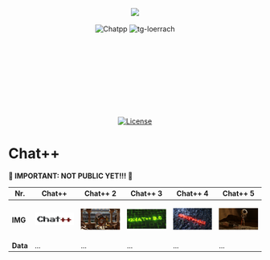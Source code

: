 <p align="center">
    <img src="./chatpp-logo.png" width="500"/>
</p>
<div align="center">
<img alt="Chatpp" src="https://img.shields.io/badge/Chat++-F7DF1E">
<img alt="tg-loerrach" src="https://img.shields.io/badge/TG Lörrach-red">
<br>
<br>

<img alt="" src="https://img.shields.io/badge/Python-3.11 / 3.12 / 3.13-blue?&logo=Python&logoColor=white%5BPython">
<img alt="" src="https://img.shields.io/badge/-C++-blue?logo=cplusplus">
<img alt="" src="https://img.shields.io/badge/-C-blue?logo=c">
<br>
<br>

<img alt="" src="https://img.shields.io/badge/PyTorch-EE4C2C?logo=PyTorch&logoColor=white">
<img alt="" src="https://img.shields.io/badge/FLask-F7DF1E?style=flat&logo=flask&logoColor=black">
<img alt="" src="https://img.shields.io/badge/PyCharm-black?logo=PyCharm&logoColor=white">
<img alt="" src="https://img.shields.io/badge/GitHub-black?logo=github">
<br>
<br>

<img alt="" src="https://img.shields.io/badge/os-linux%20%7C%20macOS%20%7C%20windows-blue">
<br>
<br>

<img alt="" src="https://img.shields.io/badge/-Hugging Face-FDEE21?logo=HuggingFace&logoColor=black">
<img alt="" src="https://img.shields.io/badge/Jupyter notebook-orange">
<img alt="" src="https://img.shields.io/badge/Google Colab-red">
<br>
<br>

[![License](https://img.shields.io/badge/license-MIT-blue.svg)](https://opensource.org/licenses/MIT)
<br>
</div>

# Chat++

**🚨 IMPORTANT: NOT PUBLIC YET!!! 🚨**

| Nr.    | Chat++                | Chat++ 2                           | Chat++ 3         | Chat++ 4         | Chat++ 5         |
|--------|--------------------------|------------------------------------|-------------------|-------------------|-------------------|
| **IMG**  | <p align="center"><img src="./readme-img2/Chat%2B%2B%20logo.png" width="500"/></p> | <p align="center"><img src="./readme-img2/Blender%20Render%2013.07.2023%2016_42_46%20-%20Kopie.png" width="500"/></p>  | <p align="center"><img src="./readme-img2/Chat%2B%2B3.0ads.png" width="500"/></p>  | <p align="center"><img src="./readme-img2/Chat%2B%2B4.0.png" width="500"/></p>  | <p align="center"><img src="./readme-img2/chat%2B%2B%20logo5.png" width="500"/></p>  |
| **Data**  | ...                    | ...                               | ...             | ...             | ...             |


